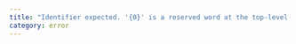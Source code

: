 ```yaml
---
title: "Identifier expected. '{0}' is a reserved word at the top-level of a module."
category: error
---
```

